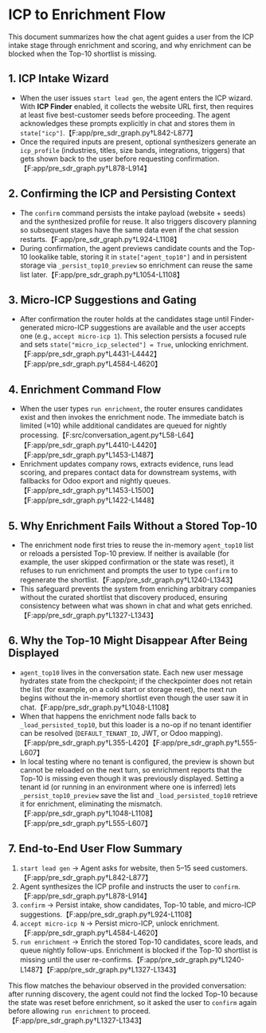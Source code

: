 # ICP to Enrichment Flow

This document summarizes how the chat agent guides a user from the ICP intake stage through enrichment and scoring, and why enrichment can be blocked when the Top-10 shortlist is missing.

## 1. ICP Intake Wizard
- When the user issues `start lead gen`, the agent enters the ICP wizard. With **ICP Finder** enabled, it collects the website URL first, then requires at least five best-customer seeds before proceeding. The agent acknowledges these prompts explicitly in chat and stores them in `state["icp"]`.【F:app/pre_sdr_graph.py†L842-L877】
- Once the required inputs are present, optional synthesizers generate an `icp_profile` (industries, titles, size bands, integrations, triggers) that gets shown back to the user before requesting confirmation.【F:app/pre_sdr_graph.py†L878-L914】

## 2. Confirming the ICP and Persisting Context
- The `confirm` command persists the intake payload (website + seeds) and the synthesized profile for reuse. It also triggers discovery planning so subsequent stages have the same data even if the chat session restarts.【F:app/pre_sdr_graph.py†L924-L1108】
- During confirmation, the agent previews candidate counts and the Top-10 lookalike table, storing it in `state["agent_top10"]` and in persistent storage via `_persist_top10_preview` so enrichment can reuse the same list later.【F:app/pre_sdr_graph.py†L1054-L1108】

## 3. Micro-ICP Suggestions and Gating
- After confirmation the router holds at the candidates stage until Finder-generated micro-ICP suggestions are available and the user accepts one (e.g., `accept micro-icp 1`). This selection persists a focused rule and sets `state["micro_icp_selected"] = True`, unlocking enrichment.【F:app/pre_sdr_graph.py†L4431-L4442】【F:app/pre_sdr_graph.py†L4584-L4620】

## 4. Enrichment Command Flow
- When the user types `run enrichment`, the router ensures candidates exist and then invokes the enrichment node. The immediate batch is limited (≈10) while additional candidates are queued for nightly processing.【F:src/conversation_agent.py†L58-L64】【F:app/pre_sdr_graph.py†L4410-L4420】【F:app/pre_sdr_graph.py†L1453-L1487】
- Enrichment updates company rows, extracts evidence, runs lead scoring, and prepares contact data for downstream systems, with fallbacks for Odoo export and nightly queues.【F:app/pre_sdr_graph.py†L1453-L1500】【F:app/pre_sdr_graph.py†L1422-L1448】
## 5. Why Enrichment Fails Without a Stored Top-10
- The enrichment node first tries to reuse the in-memory `agent_top10` list or reloads a persisted Top-10 preview. If neither is available (for example, the user skipped confirmation or the state was reset), it refuses to run enrichment and prompts the user to type `confirm` to regenerate the shortlist.【F:app/pre_sdr_graph.py†L1240-L1343】
- This safeguard prevents the system from enriching arbitrary companies without the curated shortlist that discovery produced, ensuring consistency between what was shown in chat and what gets enriched.【F:app/pre_sdr_graph.py†L1327-L1343】

## 6. Why the Top-10 Might Disappear After Being Displayed
- `agent_top10` lives in the conversation state. Each new user message hydrates state from the checkpoint; if the checkpointer does not retain the list (for example, on a cold start or storage reset), the next run begins without the in-memory shortlist even though the user saw it in chat.【F:app/pre_sdr_graph.py†L1048-L1108】
- When that happens the enrichment node falls back to `_load_persisted_top10`, but this loader is a no-op if no tenant identifier can be resolved (`DEFAULT_TENANT_ID`, JWT, or Odoo mapping).【F:app/pre_sdr_graph.py†L355-L420】【F:app/pre_sdr_graph.py†L555-L607】
- In local testing where no tenant is configured, the preview is shown but cannot be reloaded on the next turn, so enrichment reports that the Top-10 is missing even though it was previously displayed. Setting a tenant id (or running in an environment where one is inferred) lets `_persist_top10_preview` save the list and `_load_persisted_top10` retrieve it for enrichment, eliminating the mismatch.【F:app/pre_sdr_graph.py†L1048-L1108】【F:app/pre_sdr_graph.py†L555-L607】

## 7. End-to-End User Flow Summary
1. `start lead gen` → Agent asks for website, then 5–15 seed customers.【F:app/pre_sdr_graph.py†L842-L877】
2. Agent synthesizes the ICP profile and instructs the user to `confirm`.【F:app/pre_sdr_graph.py†L878-L914】
3. `confirm` → Persist intake, show candidates, Top-10 table, and micro-ICP suggestions.【F:app/pre_sdr_graph.py†L924-L1108】
4. `accept micro-icp N` → Persist micro-ICP, unlock enrichment.【F:app/pre_sdr_graph.py†L4584-L4620】
5. `run enrichment` → Enrich the stored Top-10 candidates, score leads, and queue nightly follow-ups. Enrichment is blocked if the Top-10 shortlist is missing until the user re-confirms.【F:app/pre_sdr_graph.py†L1240-L1487】【F:app/pre_sdr_graph.py†L1327-L1343】

This flow matches the behaviour observed in the provided conversation: after running discovery, the agent could not find the locked Top-10 because the state was reset before enrichment, so it asked the user to `confirm` again before allowing `run enrichment` to proceed.【F:app/pre_sdr_graph.py†L1327-L1343】
